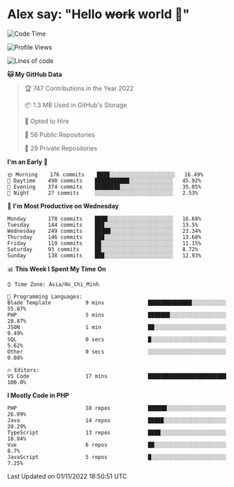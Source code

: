 # Alex say: "Hello ~~work~~ world 🐾"

<!--START_SECTION:waka-->
![Code Time](http://img.shields.io/badge/Code%20Time-839%20hrs%205%20mins-blue)

![Profile Views](http://img.shields.io/badge/Profile%20Views-0-blue)

![Lines of code](https://img.shields.io/badge/From%20Hello%20World%20I%27ve%20Written-1%20Million%20lines%20of%20code-blue)

**🐱 My GitHub Data** 

> 🏆 747 Contributions in the Year 2022
 > 
> 📦 1.3 MB Used in GitHub's Storage 
 > 
> 💼 Opted to Hire
 > 
> 📜 56 Public Repositories 
 > 
> 🔑 29 Private Repositories  
 > 
**I'm an Early 🐤** 

```text
🌞 Morning    176 commits    ████░░░░░░░░░░░░░░░░░░░░░   16.49% 
🌆 Daytime    490 commits    ███████████░░░░░░░░░░░░░░   45.92% 
🌃 Evening    374 commits    ████████░░░░░░░░░░░░░░░░░   35.05% 
🌙 Night      27 commits     ░░░░░░░░░░░░░░░░░░░░░░░░░   2.53%

```
📅 **I'm Most Productive on Wednesday** 

```text
Monday       178 commits    ████░░░░░░░░░░░░░░░░░░░░░   16.68% 
Tuesday      144 commits    ███░░░░░░░░░░░░░░░░░░░░░░   13.5% 
Wednesday    249 commits    █████░░░░░░░░░░░░░░░░░░░░   23.34% 
Thursday     146 commits    ███░░░░░░░░░░░░░░░░░░░░░░   13.68% 
Friday       119 commits    ██░░░░░░░░░░░░░░░░░░░░░░░   11.15% 
Saturday     93 commits     ██░░░░░░░░░░░░░░░░░░░░░░░   8.72% 
Sunday       138 commits    ███░░░░░░░░░░░░░░░░░░░░░░   12.93%

```


📊 **This Week I Spent My Time On** 

```text
⌚︎ Time Zone: Asia/Ho_Chi_Minh

💬 Programming Languages: 
Blade Template           9 mins              ██████████████░░░░░░░░░░░   55.87% 
PHP                      5 mins              ███████░░░░░░░░░░░░░░░░░░   28.87% 
JSON                     1 min               ██░░░░░░░░░░░░░░░░░░░░░░░   9.49% 
SQL                      0 secs              █░░░░░░░░░░░░░░░░░░░░░░░░   5.62% 
Other                    0 secs              ░░░░░░░░░░░░░░░░░░░░░░░░░   0.08%

🔥 Editors: 
VS Code                  17 mins             █████████████████████████   100.0%

```

**I Mostly Code in PHP** 

```text
PHP                      18 repos            ██████░░░░░░░░░░░░░░░░░░░   26.09% 
Java                     14 repos            █████░░░░░░░░░░░░░░░░░░░░   20.29% 
TypeScript               13 repos            ████░░░░░░░░░░░░░░░░░░░░░   18.84% 
Vue                      6 repos             ██░░░░░░░░░░░░░░░░░░░░░░░   8.7% 
JavaScript               5 repos             █░░░░░░░░░░░░░░░░░░░░░░░░   7.25%

```



 Last Updated on 01/11/2022 18:50:51 UTC
<!--END_SECTION:waka-->
